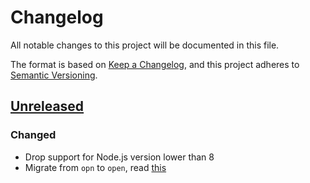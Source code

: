 # Changelog

All notable changes to this project will be documented in this file.

The format is based on [Keep a Changelog](https://keepachangelog.com/en/1.0.0/),
and this project adheres to [Semantic Versioning](https://semver.org/spec/v2.0.0.html).

## [Unreleased]

### Changed

- Drop support for Node.js version lower than 8
- Migrate from `opn` to `open`, read [this](https://github.com/sindresorhus/open/commit/eca88d863dde48695a5f931390d57d3b805a072a#diff-b9cfc7f2cdf78a7f4b91a753d10865a2)

[unreleased]: https://github.com/ExiaSR/better-opn/compare/v0.1.4...HEAD
[0.1.4]: https://github.com/ExiaSR/better-opn/compare/v0.1.4
